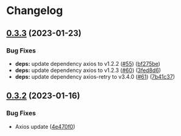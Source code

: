 # Changelog

## [0.3.3](https://github.com/dimensionalpocket/api-client-js/compare/0.3.2...0.3.3) (2023-01-23)


### Bug Fixes

* **deps:** update dependency axios to v1.2.2 ([#55](https://github.com/dimensionalpocket/api-client-js/issues/55)) ([bf275be](https://github.com/dimensionalpocket/api-client-js/commit/bf275bed67b07e95602f2d7778244684f623b19a))
* **deps:** update dependency axios to v1.2.3 ([#60](https://github.com/dimensionalpocket/api-client-js/issues/60)) ([3fed8d6](https://github.com/dimensionalpocket/api-client-js/commit/3fed8d6d04cefe3fdcca8d5088a764406565de46))
* **deps:** update dependency axios-retry to v3.4.0 ([#61](https://github.com/dimensionalpocket/api-client-js/issues/61)) ([7b41c37](https://github.com/dimensionalpocket/api-client-js/commit/7b41c3797c2c4c8a1cb6ae844056ea3050e3f8ef))

## [0.3.2](https://github.com/dimensionalpocket/api-client-js/compare/0.3.1...0.3.2) (2023-01-16)


### Bug Fixes

* Axios update ([4e470f0](https://github.com/dimensionalpocket/api-client-js/commit/4e470f046a893551eb0a362a108e61d70469a716))
